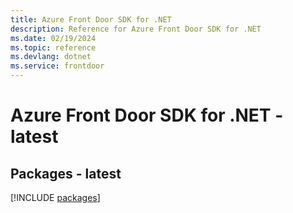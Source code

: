 ```yaml
---
title: Azure Front Door SDK for .NET
description: Reference for Azure Front Door SDK for .NET
ms.date: 02/19/2024
ms.topic: reference
ms.devlang: dotnet
ms.service: frontdoor
---
```

# Azure Front Door SDK for .NET - latest
## Packages - latest
[!INCLUDE [packages](front-door-index.md)]